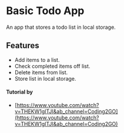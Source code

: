 # Basic Todo App

An app that stores a todo list in local storage.

## Features

  - Add items to a list.
  - Check completed items off list.
  - Delete items from list.
  - Store list in local storage.

#### Tutorial by
  - [https://www.youtube.com/watch?v=THEKW1gITJI&ab_channel=Coding2GO](https://www.youtube.com/watch?v=THEKW1gITJI&ab_channel=Coding2GO)
